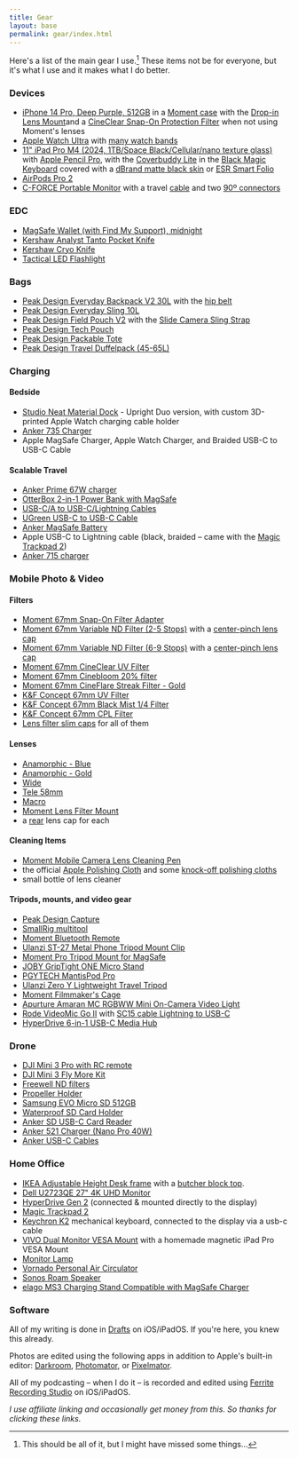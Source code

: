 ```yaml
---
title: Gear
layout: base
permalink: gear/index.html
---
```


Here's a list of the main gear I use.[^missed] These items not be for everyone, but it's what I use and it makes what I do better. 

[^missed]: This should be all of it, but I might have missed some things…

### Devices
- [iPhone 14 Pro, Deep Purple, 512GB](https://www.apple.com/iphone-14-pro/) in a [Moment case](https://www.shopmoment.com/products/moment-cases-for-iphone-14-compatible-with-magsafe/14-pro-black) with the [Drop-in Lens Mount](https://www.shopmoment.com/products/moment-drop-in-lens-mount-for-iphone-14/iphone14pro-and-iphone14promax)and a [CineClear Snap-On Protection Filter](https://www.shopmoment.com/products/moment-cineclear-snap-on-filter-for-iphone-14-pro-pro-max/) when not using Moment's lenses
- [Apple Watch Ultra](https://amzn.to/3YMnoUg) with [many watch bands](https://www.nahumck.me/watch-band-collection/)
- [11" iPad Pro M4 (2024, 1TB/Space Black/Cellular/nano texture glass)](https://store.apple.com/xc/product/MWRP3LL/A) with [Apple Pencil Pro](https://store.apple.com/xc/product/MX2D3AM/A), with the [Coverbuddy Lite](https://mageasy.us/products/coverbuddy-lite-magnetic-ipad-case) in the [Black Magic Keyboard](https://store.apple.com/xc/product/MWR23LL/A) covered with a [dBrand matte black skin](https://dbrand.com/shop/skins/magic-keyboard-for-ipad-pro-11-m4-skins) or [ESR Smart Folio](https://amzn.to/44Vbtqy)
- [AirPods Pro 2](https://amzn.to/3juJfzi)
- [C-FORCE Portable Monitor](https://amzn.to/3WCcnTu) with a travel [cable](https://amzn.to/3C2BHui) and two [90º connectors](https://amzn.to/3BZnFJV)

### EDC
- [MagSafe Wallet (with Find My Support), midnight](https://amzn.to/43CLsKJ)
- [Kershaw Analyst Tanto Pocket Knife](https://amzn.to/3DawPmV)
- [Kershaw Cryo Knife](https://amzn.to/43lgJBG)
- [Tactical LED Flashlight](https://amzn.to/3WlBt9N)

### Bags
- [Peak Design Everyday Backpack V2 30L](https://www.peakdesign.com/products/everyday-backpack) with the [hip belt](https://www.peakdesign.com/products/everyday-hip-belt)
- [Peak Design Everyday Sling 10L](https://www.peakdesign.com/products/everyday-sling)
- [Peak Design Field Pouch V2](https://www.peakdesign.com/products/field-pouch/?variant=39360874741837) with the [Slide Camera Sling Strap](https://www.peakdesign.com/products/slide)
- [Peak Design Tech Pouch](https://www.peakdesign.com/products/tech-pouch)
- [Peak Design Packable Tote](https://www.peakdesign.com/products/packable-tote)
- [Peak Design Travel Duffelpack (45-65L)](https://www.peakdesign.com/products/travel-duffelpack)

### Charging 
#### Bedside
- [Studio Neat Material Dock](https://www.studioneat.com/products/materialdock) - Upright Duo version, with custom 3D-printed Apple Watch charging cable holder
- [Anker 735 Charger](https://amzn.to/3hW4Znj)
- Apple MagSafe Charger, Apple Watch Charger, and Braided USB-C to USB-C Cable

#### Scalable Travel
- [Anker Prime 67W charger](https://amzn.to/3FenwDx)
- [OtterBox 2-in-1 Power Bank with MagSafe](https://store.apple.com/xc/product/HQ322ZM/A)
- [USB-C/A to USB-C/Lightning Cables](https://amzn.to/3YLVd7Q)
- [UGreen USB-C to USB-C Cable](https://amzn.to/3ZPizur) 
- [Anker MagSafe Battery](https://amzn.to/3x8e5As)
- Apple USB-C to Lightning cable (black, braided – came with the [Magic Trackpad 2](https://amzn.to/3zP56Ea))
- [Anker 715 charger](https://amzn.to/46KhCph)

### Mobile Photo & Video
#### Filters
- [Moment 67mm Snap-On Filter Adapter](https://www.shopmoment.com/products/moment-67mm-snap-on-filter-adapter-for-iphone14-pro-pro-max/)
- [Moment 67mm Variable ND Filter (2-5 Stops)](https://www.shopmoment.com/products/moment-variable-nd-filters) with a [center-pinch lens cap](https://amzn.to/3o4tWOe)
- [Moment 67mm Variable ND Filter (6-9 Stops)](https://www.shopmoment.com/products/moment-variable-nd-filters) with a [center-pinch lens cap](https://amzn.to/3o4tWOe)
- [Moment 67mm CineClear UV Filter](https://www.shopmoment.com/products/cineclear-uv-protection-filter)
- [Moment 67mm Cinebloom 20% filter](https://www.shopmoment.com/products/moment-cinebloom-diffusion-filters)
- [Moment 67mm CineFlare Streak Filter - Gold](https://www.shopmoment.com/products/moment-cineflare-streak-filters/)
- [K&F Concept 67mm UV Filter](https://amzn.to/3oaBfDW)
- [K&F Concept 67mm Black Mist 1/4 Filter](https://amzn.to/3CNS0Jj)
- [K&F Concept 67mm CPL Filter](https://amzn.to/3i8Lll3)
- [Lens filter slim caps](https://amzn.to/3CPoAuc) for all of them
#### Lenses
- [Anamorphic - Blue](https://www.shopmoment.com/products/anamorphic-lens)
- [Anamorphic - Gold](https://www.shopmoment.com/products/anamorphic-lens-gold-flare)
- [Wide](https://www.shopmoment.com/products/wide-18-mm-lens)
- [Tele 58mm](https://www.shopmoment.com/products/tele-58-mm-lens)
- [Macro](https://www.shopmoment.com/products/macro-lens)
- [Moment Lens Filter Mount](https://www.shopmoment.com/products/67mm-lens-filter-mount/67mm)
- a [rear](https://www.shopmoment.com/products/rear-lens-cap) lens cap for each
#### Cleaning Items
- [Moment Mobile Camera Lens Cleaning Pen](https://www.shopmoment.com/products/lens-pen/lens-pen)
- the official [Apple Polishing Cloth](https://amzn.to/3YPbjOg) and some [knock-off polishing cloths](https://amzn.to/3GhJ97f)
- small bottle of lens cleaner
#### Tripods, mounts, and video gear
- [Peak Design Capture](https://www.peakdesign.com/products/capture)
- [SmallRig multitool](https://amzn.to/3VolB4P)
- [Moment Bluetooth Remote](https://www.shopmoment.com/products/moment-bluetooth-remote/v2)
- [Ulanzi ST-27 Metal Phone Tripod Mount Clip](https://www.ulanzi.com/collections/phone-tripod-mount/products/ulanzi-st-27-metal-phone-clip)
- [Moment Pro Tripod Mount for MagSafe](https://www.shopmoment.com/products/moment-pro-tripod-mount-for-magsafe/pro-portrait-landscape)
- [JOBY GripTight ONE Micro Stand](https://a.co/d/eWip7ZU)
- [PGYTECH MantisPod Pro](https://www.bhphotovideo.com/c/product/1645235-REG/pgytech_p_cg_020_mantispod_pro_vlogging_tripod.html)
- [Ulanzi Zero Y Lightweight Travel Tripod](https://www.ulanzi.com/collections/best-seller/products/ulanzi-coman-lightweight-travel-tripod)
- [Moment Filmmaker's Cage](https://www.shopmoment.com/products/moment-mobile-filmmaker-cage-for-magsafe/)
- [Apurture Amaran MC RGBWW Mini On-Camera Video Light](https://amzn.to/3hS18rw)
- [Rode VideoMic Go II](https://www.bhphotovideo.com/c/product/1679915-REG/rode_vmgoii_videomic_go_ii_ultracompact.html) with [SC15 cable Lightning to USB-C](https://www.bhphotovideo.com/c/product/1602040-REG/rode_sc15_300mm_lightning_to_usb_c.html)
- [HyperDrive 6-in-1 USB-C Media Hub](https://amzn.to/48DRihQ)

### Drone
- [DJI Mini 3 Pro with RC remote](https://amzn.to/3GdZ4Dv)
- [DJI Mini 3 Fly More Kit](https://amzn.to/3YRikOn)
- [Freewell ND filters](https://amzn.to/3YFzDls)
- [Propeller Holder](https://amzn.to/3YPw9wG)
- [Samsung EVO Micro SD 512GB](https://amzn.to/3YKDDRM)
- [Waterproof SD Card Holder](https://amzn.to/3YL7Yjc)
- [Anker SD USB-C Card Reader](https://amzn.to/3hOqgPN)
- [Anker 521 Charger (Nano Pro 40W)](https://amzn.to/3n9T47T)
- [Anker USB-C Cables](https://amzn.to/42q5clg)

### Home Office

- [IKEA Adjustable Height Desk frame](https://www.ikea.com/us/en/p/idasen-sit-stand-underframe-for-table-top-dark-gray-20412175/) with a [butcher block top](https://www.lowes.com/pd/Sparrow-Peak-Acacia-5-ft-x-30-in-Ebony/5001792701).
- [Dell U2723QE 27" 4K UHD Monitor](https://amzn.to/3QZCTWA)
- [HyperDrive Gen 2](https://www.indiegogo.com/projects/hyperdrive-gen2-next-generation-usb-c-hub) (connected & mounted directly to the display)
- [Magic Trackpad 2](https://amzn.to/3zP56Ea)
- [Keychron K2](https://amzn.to/3rbbmpf) mechanical keyboard, connected to the display via a usb-c cable
- [VIVO Dual Monitor VESA Mount](https://amzn.to/33Gbgfm) with a homemade magnetic iPad Pro VESA Mount
- [Monitor Lamp](https://amzn.to/3CYyk5b)
- [Vornado Personal Air Circulator](https://amzn.to/3C2pG8a)
- [Sonos Roam Speaker](https://amzn.to/3POPkmp)
- [elago MS3 Charging Stand Compatible with MagSafe Charger](https://amzn.to/3SZTvzq)

### Software

All of my writing is done in [Drafts](https://apps.apple.com/us/app/drafts/id1236254471?uo=4&at=1001l4VZ) on iOS/iPadOS. If you're here, you knew this already. 

Photos are edited using the following apps in addition to Apple's built-in editor: [Darkroom](https://apps.apple.com/app/id953286746), [Photomator](https://apps.apple.com/us/app/photomator-photo-editor/id1444636541), or [Pixelmator](https://apps.apple.com/us/app/pixelmator/id924695435).

All of my podcasting – when I do it – is recorded and edited using [Ferrite Recording Studio](https://apps.apple.com/us/app/ferrite-recording-studio/id1018780185?uo=4&at=1001l4VZ) on iOS/iPadOS.


<em>I use affiliate linking and occasionally get money from this. So thanks for clicking these links.</em>
